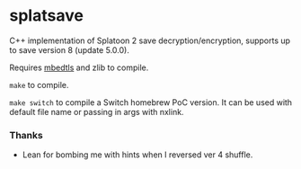 # splatsave
C++ implementation of Splatoon 2 save decryption/encryption, supports up to save version 8 (update 5.0.0).

Requires [mbedtls](https://github.com/ARMmbed/mbedtls) and zlib to compile.

`make` to compile.

`make switch` to compile a Switch homebrew PoC version. It can be used with default file name or passing in args with nxlink.

### Thanks
- Lean for bombing me with hints when I reversed ver 4 shuffle.
